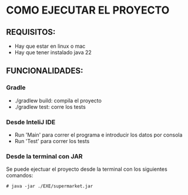 # COMO EJECUTAR EL PROYECTO

## REQUISITOS:
- Hay que estar en linux o mac
- Hay que tener instalado java 22

## FUNCIONALIDADES:
### Gradle
- ./gradlew build: compila el proyecto
- ./gradlew test: corre los tests
### Desde InteliJ IDE
- Run 'Main' para correr el programa e introducir los datos por consola
- Run 'Test' para correr los tests
### Desde la terminal con JAR
Se puede ejectuar el proyecto desde la terminal con los siguientes comandos:
```
# java -jar ./EXE/supermarket.jar  
```
